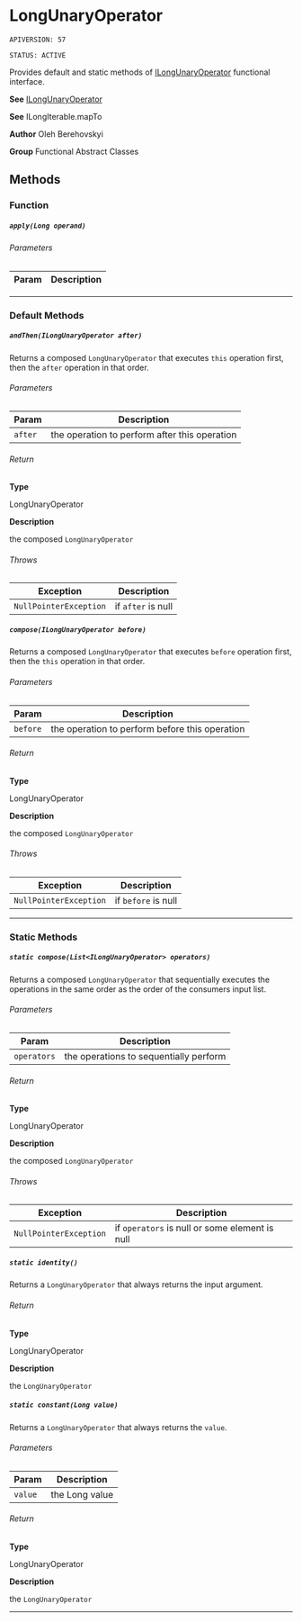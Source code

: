 # LongUnaryOperator

`APIVERSION: 57`

`STATUS: ACTIVE`

Provides default and static methods of [ILongUnaryOperator](/docs/Functional-Interfaces/ILongUnaryOperator.md) functional interface.


**See** [ILongUnaryOperator](/docs/Functional-Interfaces/ILongUnaryOperator.md)


**See** ILongIterable.mapTo


**Author** Oleh Berehovskyi


**Group** Functional Abstract Classes

## Methods
### Function
##### `apply(Long operand)`
###### Parameters
|Param|Description|
|---|---|

---
### Default Methods
##### `andThen(ILongUnaryOperator after)`

Returns a composed `LongUnaryOperator` that executes `this` operation first, then the `after` operation in that order.

###### Parameters
|Param|Description|
|---|---|
|`after`|the operation to perform after this operation|

###### Return

**Type**

LongUnaryOperator

**Description**

the composed `LongUnaryOperator`

###### Throws
|Exception|Description|
|---|---|
|`NullPointerException`|if `after` is null|

##### `compose(ILongUnaryOperator before)`

Returns a composed `LongUnaryOperator` that executes `before` operation first, then the `this` operation in that order.

###### Parameters
|Param|Description|
|---|---|
|`before`|the operation to perform before this operation|

###### Return

**Type**

LongUnaryOperator

**Description**

the composed `LongUnaryOperator`

###### Throws
|Exception|Description|
|---|---|
|`NullPointerException`|if `before` is null|

---
### Static Methods
##### `static compose(List<ILongUnaryOperator> operators)`

Returns a composed `LongUnaryOperator` that sequentially executes the operations in the same order as the order of the consumers input list.

###### Parameters
|Param|Description|
|---|---|
|`operators`|the operations to sequentially perform|

###### Return

**Type**

LongUnaryOperator

**Description**

the composed `LongUnaryOperator`

###### Throws
|Exception|Description|
|---|---|
|`NullPointerException`|if `operators` is null or some element is null|

##### `static identity()`

Returns a `LongUnaryOperator` that always returns the input argument.

###### Return

**Type**

LongUnaryOperator

**Description**

the `LongUnaryOperator`

##### `static constant(Long value)`

Returns a `LongUnaryOperator` that always returns the `value`.

###### Parameters
|Param|Description|
|---|---|
|`value`|the Long value|

###### Return

**Type**

LongUnaryOperator

**Description**

the `LongUnaryOperator`

---
